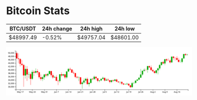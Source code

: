 # Bitcoin Stats

BTC/USDT|24h change|24h high|24h low|
|---|---|---|---|
|$48997.49|-0.52%|$49757.04|$48601.00|

<img src="./chart.svg">
